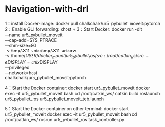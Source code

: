 # Navigation-with-drl
1：install Docker-image:
 docker pull chalkchalk/ur5_pybullet_moveit:pytorch
2：Enable GUI forwarding:
xhost +
3：Start Docker:
docker run -dit\
    --name ur5_pybullet_moveit \
    --cap-add=SYS_PTRACE \
    --shm-size=8G \
    -v /tmp/.X11-unix:/tmp/.X11-unix:rw \
    -v /home/$USER/docker_mount/ur5_pybullet_ros/src:/root/catkin_ws/src \
    -e DISPLAY=unix$DISPLAY \
    --privileged \
    --network=host\
    chalkchalk/ur5_pybullet_moveit:pytorch

4：Start the Docker container:
docker start ur5_pybullet_moveit
docker exec -it ur5_pybullet_moveit bash
cd /root/catkin_ws/
catkin build
roslaunch ur5_pybullet_ros ur5_pybullet_moveit_teb.launch

5：Start the Docker container on other terminal:
docker start ur5_pybullet_moveit
docker exec -it ur5_pybullet_moveit bash
cd /root/catkin_ws/
rosrun ur5_pybullet_ros task_controller.py
